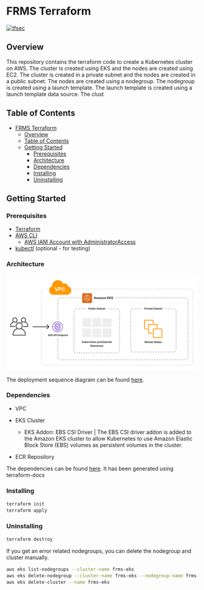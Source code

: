 # FRMS Terraform

[![tfsec](https://github.com/frmscoe/terraform-frms/actions/workflows/tfsec.yml/badge.svg)](https://github.com/frmscoe/terraform-frms/actions/workflows/tfsec.yml)

## Overview

This repository contains the terraform code to create a Kubernetes cluster on AWS. The cluster is created using EKS and the nodes are created using EC2. The cluster is created in a private subnet and the nodes are created in a public subnet. The nodes are created using a nodegroup. The nodegroup is created using a launch template. The launch template is created using a launch template data source. The clust

## Table of Contents

- [FRMS Terraform](#frms-terraform)
  - [Overview](#overview)
  - [Table of Contents](#table-of-contents)
  - [Getting Started](#getting-started)
    - [Prerequisites](#prerequisites)
    - [Architecture](#architecture)
    - [Dependencies](#dependencies)
    - [Installing](#installing)
    - [Uninstalling](#uninstalling)

## Getting Started

### Prerequisites

- [Terraform](https://www.terraform.io/downloads.html)
- [AWS CLI](https://docs.aws.amazon.com/cli/latest/userguide/cli-chap-install.html)
  - [AWS IAM Account with AdministratorAccess](https://docs.aws.amazon.com/IAM/latest/UserGuide/id_users_create.html)
- [kubectl](https://kubernetes.io/docs/tasks/tools/install-kubectl/) (optional - for testing)

### Architecture

![Architecture](./docs/images/Architecture.png)

The deployment sequence diagram can be found [here](./docs/Architecture.md).

### Dependencies

- VPC
- EKS Cluster

  - EKS Addon: EBS CSI Driver | The EBS CSI driver addon is added to the Amazon EKS cluster to allow Kubernetes to use Amazon Elastic Block Store (EBS) volumes as persistent volumes in the cluster.

- ECR Repository

The dependencies can be found [here](./docs/Dependencies.md). It has been generated using terraform-docs

### Installing

```bash
terraform init
terraform apply
```

### Uninstalling

```bash
terraform destroy
```

If you get an error related nodegroups, you can delete the nodegroup and cluster manually.

```bash
aws eks list-nodegroups --cluster-name frms-eks
aws eks delete-nodegroup --cluster-name frms-eks --nodegroup-name frms-eks-default-winning-chipmunk
aws eks delete-cluster --name frms-eks
```
